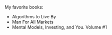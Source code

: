 My favorite books:
* Algorithms to Live By 
* Man For All Markets
* Mental Models, Investing, and You. Volume #1
